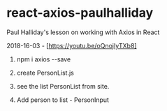 # react-axios-paulhalliday
Paul Halliday's lesson on working with Axios in React

2018-16-03 - [https://youtu.be/oQnojIyTXb8]

1. npm i axios --save

2. create PersonList.js

3. see the list PersonList from site.

4. Add person to list - PersonInput